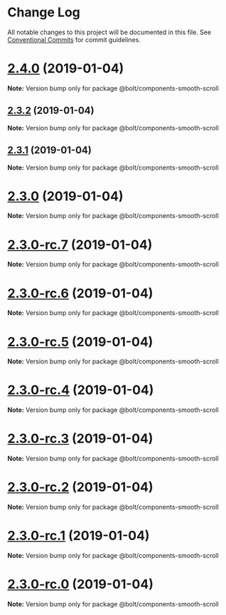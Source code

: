 # Change Log

All notable changes to this project will be documented in this file.
See [Conventional Commits](https://conventionalcommits.org) for commit guidelines.

# [2.4.0](https://github.com/bolt-design-system/bolt/tree/master/packages/components/bolt-smooth-scroll/compare/v2.3.2...v2.4.0) (2019-01-04)

**Note:** Version bump only for package @bolt/components-smooth-scroll





## [2.3.2](https://github.com/bolt-design-system/bolt/tree/master/packages/components/bolt-smooth-scroll/compare/v2.3.1...v2.3.2) (2019-01-04)

**Note:** Version bump only for package @bolt/components-smooth-scroll





## [2.3.1](https://github.com/bolt-design-system/bolt/tree/master/packages/components/bolt-smooth-scroll/compare/v2.3.0...v2.3.1) (2019-01-04)

**Note:** Version bump only for package @bolt/components-smooth-scroll





# [2.3.0](https://github.com/bolt-design-system/bolt/tree/master/packages/components/bolt-smooth-scroll/compare/v2.3.0-rc.7...v2.3.0) (2019-01-04)

**Note:** Version bump only for package @bolt/components-smooth-scroll





# [2.3.0-rc.7](https://github.com/bolt-design-system/bolt/tree/master/packages/components/bolt-smooth-scroll/compare/v2.3.0-rc.6...v2.3.0-rc.7) (2019-01-04)

**Note:** Version bump only for package @bolt/components-smooth-scroll





# [2.3.0-rc.6](https://github.com/bolt-design-system/bolt/tree/master/packages/components/bolt-smooth-scroll/compare/v2.3.0-rc.5...v2.3.0-rc.6) (2019-01-04)

**Note:** Version bump only for package @bolt/components-smooth-scroll





# [2.3.0-rc.5](https://github.com/bolt-design-system/bolt/tree/master/packages/components/bolt-smooth-scroll/compare/v2.3.0-rc.4...v2.3.0-rc.5) (2019-01-04)

**Note:** Version bump only for package @bolt/components-smooth-scroll





# [2.3.0-rc.4](https://github.com/bolt-design-system/bolt/tree/master/packages/components/bolt-smooth-scroll/compare/v2.3.0-rc.3...v2.3.0-rc.4) (2019-01-04)

**Note:** Version bump only for package @bolt/components-smooth-scroll





# [2.3.0-rc.3](https://github.com/bolt-design-system/bolt/tree/master/packages/components/bolt-smooth-scroll/compare/v2.3.0-rc.2...v2.3.0-rc.3) (2019-01-04)

**Note:** Version bump only for package @bolt/components-smooth-scroll





# [2.3.0-rc.2](https://github.com/bolt-design-system/bolt/tree/master/packages/components/bolt-smooth-scroll/compare/v2.3.0-rc.1...v2.3.0-rc.2) (2019-01-04)

**Note:** Version bump only for package @bolt/components-smooth-scroll





# [2.3.0-rc.1](https://github.com/bolt-design-system/bolt/tree/master/packages/components/bolt-smooth-scroll/compare/vv2.3.0-rc.0...v2.3.0-rc.1) (2019-01-04)

**Note:** Version bump only for package @bolt/components-smooth-scroll





# [2.3.0-rc.0](https://github.com/bolt-design-system/bolt/tree/master/packages/components/bolt-smooth-scroll/compare/v2.2.1...v2.3.0-rc.0) (2019-01-04)

**Note:** Version bump only for package @bolt/components-smooth-scroll
